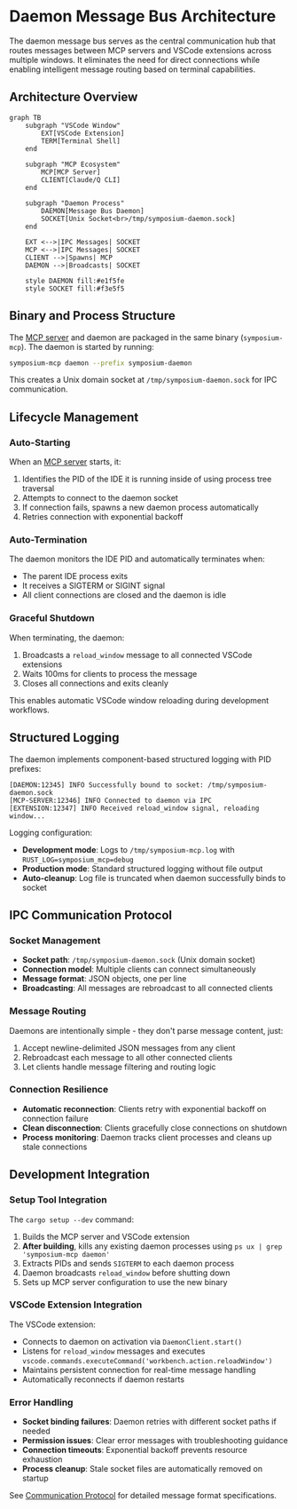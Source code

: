 # Daemon Message Bus Architecture

The daemon message bus serves as the central communication hub that routes messages between MCP servers and VSCode extensions across multiple windows. It eliminates the need for direct connections while enabling intelligent message routing based on terminal capabilities.

## Architecture Overview

```mermaid
graph TB
    subgraph "VSCode Window"
        EXT[VSCode Extension]
        TERM[Terminal Shell]
    end
    
    subgraph "MCP Ecosystem" 
        MCP[MCP Server]
        CLIENT[Claude/Q CLI]
    end
    
    subgraph "Daemon Process"
        DAEMON[Message Bus Daemon]
        SOCKET[Unix Socket<br>/tmp/symposium-daemon.sock]
    end
    
    EXT <-->|IPC Messages| SOCKET
    MCP <-->|IPC Messages| SOCKET
    CLIENT -->|Spawns| MCP
    DAEMON -->|Broadcasts| SOCKET
    
    style DAEMON fill:#e1f5fe
    style SOCKET fill:#f3e5f5
```

## Binary and Process Structure

The [MCP server](./mcp-server.md) and daemon are packaged in the same binary (`symposium-mcp`). The daemon is started by running:

```bash
symposium-mcp daemon --prefix symposium-daemon
```

This creates a Unix domain socket at `/tmp/symposium-daemon.sock` for IPC communication.

## Lifecycle Management

### Auto-Starting
When an [MCP server](./mcp-server.md) starts, it:
1. Identifies the PID of the IDE it is running inside of using process tree traversal
2. Attempts to connect to the daemon socket
3. If connection fails, spawns a new daemon process automatically
4. Retries connection with exponential backoff

### Auto-Termination
The daemon monitors the IDE PID and automatically terminates when:
- The parent IDE process exits
- It receives a SIGTERM or SIGINT signal
- All client connections are closed and the daemon is idle

### Graceful Shutdown
When terminating, the daemon:
1. Broadcasts a `reload_window` message to all connected VSCode extensions
2. Waits 100ms for clients to process the message
3. Closes all connections and exits cleanly

This enables automatic VSCode window reloading during development workflows.

## Structured Logging

The daemon implements component-based structured logging with PID prefixes:

```
[DAEMON:12345] INFO Successfully bound to socket: /tmp/symposium-daemon.sock
[MCP-SERVER:12346] INFO Connected to daemon via IPC  
[EXTENSION:12347] INFO Received reload_window signal, reloading window...
```

Logging configuration:
- **Development mode**: Logs to `/tmp/symposium-mcp.log` with `RUST_LOG=symposium_mcp=debug`
- **Production mode**: Standard structured logging without file output
- **Auto-cleanup**: Log file is truncated when daemon successfully binds to socket

## IPC Communication Protocol

### Socket Management
- **Socket path**: `/tmp/symposium-daemon.sock` (Unix domain socket)
- **Connection model**: Multiple clients can connect simultaneously
- **Message format**: JSON objects, one per line
- **Broadcasting**: All messages are rebroadcast to all connected clients

### Message Routing
Daemons are intentionally simple - they don't parse message content, just:
1. Accept newline-delimited JSON messages from any client
2. Rebroadcast each message to all other connected clients
3. Let clients handle message filtering and routing logic

### Connection Resilience
- **Automatic reconnection**: Clients retry with exponential backoff on connection failure
- **Clean disconnection**: Clients gracefully close connections on shutdown
- **Process monitoring**: Daemon tracks client processes and cleans up stale connections

## Development Integration

### Setup Tool Integration
The `cargo setup --dev` command:
1. Builds the MCP server and VSCode extension
2. **After building**, kills any existing daemon processes using `ps ux | grep 'symposium-mcp daemon'`
3. Extracts PIDs and sends `SIGTERM` to each daemon process
4. Daemon broadcasts `reload_window` before shutting down
5. Sets up MCP server configuration to use the new binary

### VSCode Extension Integration
The VSCode extension:
- Connects to daemon on activation via `DaemonClient.start()`
- Listens for `reload_window` messages and executes `vscode.commands.executeCommand('workbench.action.reloadWindow')`
- Maintains persistent connection for real-time message handling
- Automatically reconnects if daemon restarts

### Error Handling
- **Socket binding failures**: Daemon retries with different socket paths if needed
- **Permission issues**: Clear error messages with troubleshooting guidance  
- **Connection timeouts**: Exponential backoff prevents resource exhaustion
- **Process cleanup**: Stale socket files are automatically removed on startup

See [Communication Protocol](./protocol.md) for detailed message format specifications.
